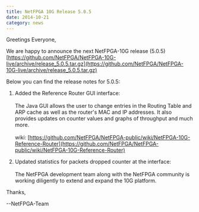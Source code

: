 ```yaml
---
title: NetFPGA 10G Release 5.0.5
date: 2014-10-21
category: news
---
```


Greetings Everyone,

We are happy to announce the next NetFPGA-10G release (5.0.5) <br>
[https://github.com/NetFPGA/NetFPGA-10G-live/archive/release_5.0.5.tar.gz](https://github.com/NetFPGA/NetFPGA-10G-live/archive/release_5.0.5.tar.gz)

Below you can find the release notes for 5.0.5:

1. Added the Reference Router GUI interface: <br> <br> The Java GUI allows the user to change entries in the Routing Table and ARP cache as well as the router's MAC and IP addresses. It also provides updates on counter values and graphs of throughput and much more. <br> <br> wiki: [https://github.com/NetFPGA/NetFPGA-public/wiki/NetFPGA-10G-Reference-Router](https://github.com/NetFPGA/NetFPGA-public/wiki/NetFPGA-10G-Reference-Router)

2. Updated statistics for packets dropped counter at the interface: <br> <br> The NetFPGA development team along with the NetFPGA community is working diligently to extend and expand the 10G platform.

Thanks,

--NetFPGA-Team
